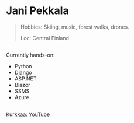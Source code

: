 # Jani Pekkala 
> Hobbies: Skiing, music, forest walks, drones.
> 
> Loc: Central Finland
##
Currently hands-on:
* Python
* Django
* ASP.NET
* Blazor
* SSMS
* Azure
##
Kurkkaa:
[YouTube](https://www.youtube.com/@JaniPekkala)
##
<!---
Jaspak1778/Jaspak1778 is a ✨ special ✨ repository because its `README.md` (this file) appears on your GitHub profile.
You can click the Preview link to take a look at your changes.
--->
